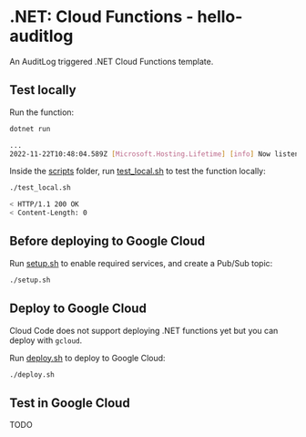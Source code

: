 # .NET: Cloud Functions - hello-auditlog

An AuditLog triggered .NET Cloud Functions template.

## Test locally

Run the function:

```sh
dotnet run

...
2022-11-22T10:48:04.589Z [Microsoft.Hosting.Lifetime] [info] Now listening on: http://127.0.0.1:8080
```

Inside the [scripts](scripts) folder, run [test_local.sh](scripts/test.sh) to
test the function locally:

```sh
./test_local.sh

< HTTP/1.1 200 OK
< Content-Length: 0
```

## Before deploying to Google Cloud

Run [setup.sh](scripts/setup.sh) to enable required services, and create a
Pub/Sub topic:

```sh
./setup.sh
```

## Deploy to Google Cloud

Cloud Code does not support deploying .NET functions yet but you can deploy with
`gcloud`.

Run [deploy.sh](scripts/deploy.sh) to deploy to Google Cloud:

```sh
./deploy.sh
```

## Test in Google Cloud

TODO
